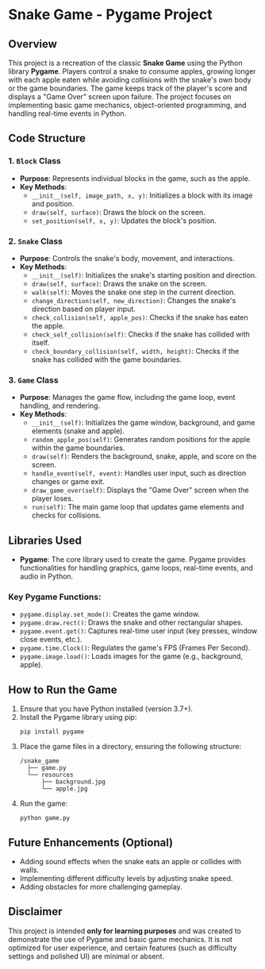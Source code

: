 # Snake Game - Pygame Project

## Overview
This project is a recreation of the classic **Snake Game** using the Python library **Pygame**. Players control a snake to consume apples, growing longer with each apple eaten while avoiding collisions with the snake's own body or the game boundaries. The game keeps track of the player's score and displays a "Game Over" screen upon failure. The project focuses on implementing basic game mechanics, object-oriented programming, and handling real-time events in Python.

## Code Structure

### 1. `Block` Class
- **Purpose**: Represents individual blocks in the game, such as the apple.
- **Key Methods**:
  - `__init__(self, image_path, x, y)`: Initializes a block with its image and position.
  - `draw(self, surface)`: Draws the block on the screen.
  - `set_position(self, x, y)`: Updates the block's position.

### 2. `Snake` Class
- **Purpose**: Controls the snake's body, movement, and interactions.
- **Key Methods**:
  - `__init__(self)`: Initializes the snake's starting position and direction.
  - `draw(self, surface)`: Draws the snake on the screen.
  - `walk(self)`: Moves the snake one step in the current direction.
  - `change_direction(self, new_direction)`: Changes the snake's direction based on player input.
  - `check_collision(self, apple_pos)`: Checks if the snake has eaten the apple.
  - `check_self_collision(self)`: Checks if the snake has collided with itself.
  - `check_boundary_collision(self, width, height)`: Checks if the snake has collided with the game boundaries.

### 3. `Game` Class
- **Purpose**: Manages the game flow, including the game loop, event handling, and rendering.
- **Key Methods**:
  - `__init__(self)`: Initializes the game window, background, and game elements (snake and apple).
  - `random_apple_pos(self)`: Generates random positions for the apple within the game boundaries.
  - `draw(self)`: Renders the background, snake, apple, and score on the screen.
  - `handle_event(self, event)`: Handles user input, such as direction changes or game exit.
  - `draw_game_over(self)`: Displays the "Game Over" screen when the player loses.
  - `run(self)`: The main game loop that updates game elements and checks for collisions.

## Libraries Used
- **Pygame**: The core library used to create the game. Pygame provides functionalities for handling graphics, game loops, real-time events, and audio in Python.

### Key Pygame Functions:
- `pygame.display.set_mode()`: Creates the game window.
- `pygame.draw.rect()`: Draws the snake and other rectangular shapes.
- `pygame.event.get()`: Captures real-time user input (key presses, window close events, etc.).
- `pygame.time.Clock()`: Regulates the game's FPS (Frames Per Second).
- `pygame.image.load()`: Loads images for the game (e.g., background, apple).

## How to Run the Game
1. Ensure that you have Python installed (version 3.7+).
2. Install the Pygame library using pip:
   ```
   pip install pygame
   ```
3. Place the game files in a directory, ensuring the following structure:
   ```
   /snake_game
     ├── game.py
     └── resources
         ├── background.jpg
         └── apple.jpg
   ```
4. Run the game:
   ```
   python game.py
   ```

## Future Enhancements (Optional)
- Adding sound effects when the snake eats an apple or collides with walls.
- Implementing different difficulty levels by adjusting snake speed.
- Adding obstacles for more challenging gameplay.

## Disclaimer
This project is intended **only for learning purposes** and was created to demonstrate the use of Pygame and basic game mechanics. It is not optimized for user experience, and certain features (such as difficulty settings and polished UI) are minimal or absent.
